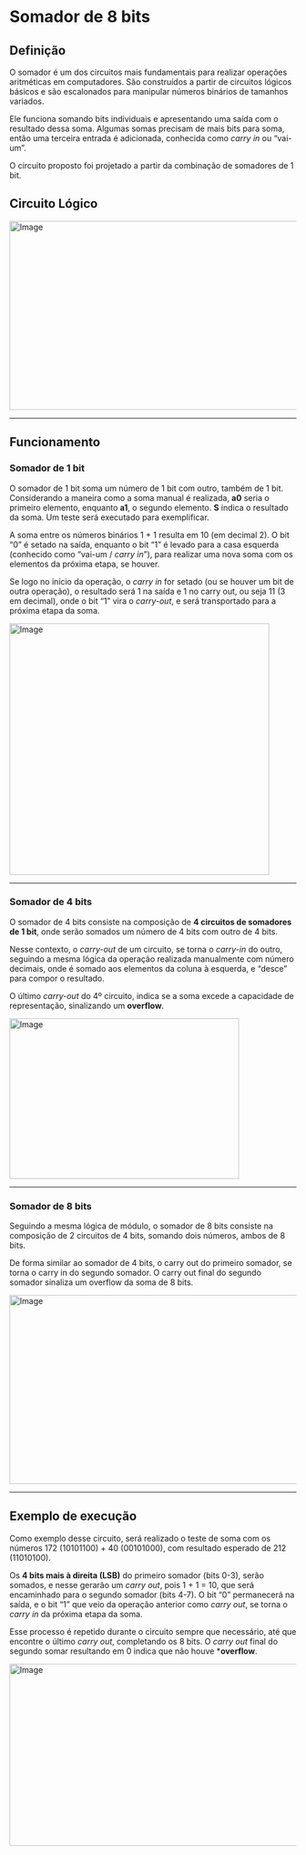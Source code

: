 # Somador de 8 bits

## Definição
O somador é um dos circuitos mais fundamentais para realizar operações aritméticas em computadores. São construídos a partir de circuitos lógicos básicos e são escalonados para manipular números binários de tamanhos variados.  

Ele funciona somando bits individuais e apresentando uma saída com o resultado dessa soma. Algumas somas precisam de mais bits para soma, então uma terceira entrada é adicionada, conhecida como *carry in* ou “vai-um”.

O circuito proposto foi projetado a partir da combinação de somadores de 1 bit.

## Circuito Lógico
<img width="584" height="332" alt="Image" src="https://github.com/user-attachments/assets/df9be50f-ccf3-4db7-8f25-8ab939d3af23" />

---

## Funcionamento

### Somador de 1 bit

O somador de 1 bit soma um número de 1 bit com outro, também de 1 bit. Considerando a maneira como a soma manual é realizada, **a0** seria o primeiro elemento, enquanto **a1**, o segundo elemento. **S** indica o resultado da soma. Um teste será executado para exemplificar.  

A soma entre os números binários 1 + 1 resulta em 10 (em decimal 2). O bit “0” é setado na saída, enquanto o bit “1” é levado para a casa esquerda (conhecido como “vai-um / *carry in*”), para realizar uma nova soma com os elementos da próxima etapa, se houver. 

Se logo no início da operação, o *carry in* for setado (ou se houver um bit de outra operação), o resultado será 1 na saída e 1 no carry out, ou seja 11 (3 em decimal), onde o bit “1” vira o *carry-out*, e será transportado para a próxima etapa da soma.

<img width="456" height="442" alt="Image" src="https://github.com/user-attachments/assets/401cf673-11a1-464a-a092-2cb55183a664" />

---

### Somador de 4 bits

O somador de 4 bits consiste na composição de **4 circuitos de somadores de 1 bit**, onde serão somados um número de 4 bits com outro de 4 bits.  

Nesse contexto, o *carry-out* de um circuito, se torna o *carry-in* do outro, seguindo a mesma lógica da operação realizada manualmente com número decimais, onde é somado aos elementos da coluna à esquerda, e “desce” para compor o resultado.  

O último *carry-out* do 4º circuito, indica se a soma excede a capacidade de representação, sinalizando um **overflow**.

<img width="403" height="282" alt="Image" src="https://github.com/user-attachments/assets/6563a50f-83c4-4677-ba3d-cdb8c33c5fb5" />

---

### Somador de 8 bits

Seguindo a mesma lógica de módulo, o somador de 8 bits consiste na composição de 2 circuitos de 4 bits, somando dois números, ambos de 8 bits.  

De forma similar ao somador de 4 bits, o carry out do primeiro somador, se torna o carry in do segundo somador. O carry out final do segundo somador sinaliza um overflow da soma de 8 bits.

<img width="584" height="332" alt="Image" src="https://github.com/user-attachments/assets/df9be50f-ccf3-4db7-8f25-8ab939d3af23" />

---

## Exemplo de execução
Como exemplo desse circuito, será realizado o teste de soma com os números 172 (10101100) + 40 (00101000), com resultado esperado de 212 (11010100).  

Os **4 bits mais à direita (LSB)** do primeiro somador (bits 0-3), serão somados, e nesse gerarão um *carry out*, pois 1 + 1 = 10, que será encaminhado para o segundo somador (bits 4-7). O bit “0” permanecerá na saída, e o bit “1” que veio da operação anterior como *carry out*, se torna o *carry in* da próxima etapa da soma.   

Esse processo é repetido durante o circuito sempre que necessário, até que encontre o último *carry out*, completando os 8 bits. O *carry out* final do segundo somar resultando em 0 indica que não houve ***overflow**.

<img width="573" height="320" alt="Image" src="https://github.com/user-attachments/assets/2812a4ee-5f3f-4c3c-a6a6-52cd0719f9a7" />

